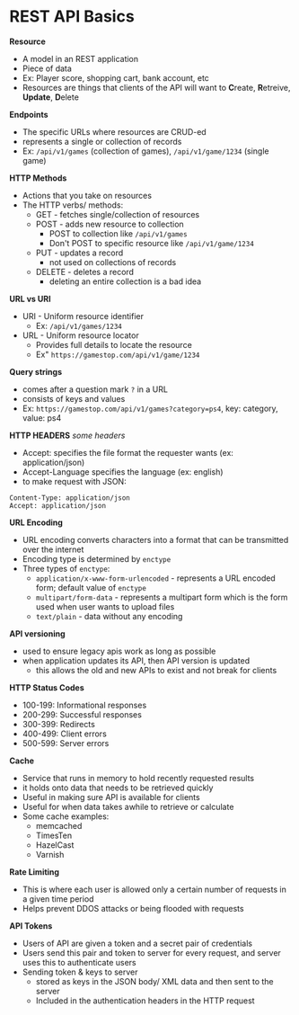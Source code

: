 # REST API Basics

**Resource**
  * A model in an REST application
  * Piece of data
  * Ex: Player score, shopping cart, bank account, etc
  * Resources are things that clients of the API will want to **C**reate, **R**etreive, **Update**, **D**elete

**Endpoints**
  * The specific URLs where resources are CRUD-ed
  * represents a single or collection of records
  * Ex: `/api/v1/games` (collection of games), `/api/v1/game/1234` (single game)

**HTTP Methods**  
  * Actions that you take on resources
  * The HTTP verbs/ methods:
    * GET - fetches single/collection of resources
    * POST - adds new resource to collection 
      * POST to collection like `/api/v1/games` 
      * Don't POST to specific resource like `/api/v1/game/1234`
    * PUT - updates a record
      * not used on collections of records
    * DELETE - deletes a record
      * deleting an entire collection is a bad idea

**URL vs URI**
  * URI - Uniform resource identifier
    * Ex: `/api/v1/games/1234`
  * URL - Uniform resource locator
    * Provides full details to locate the resource
    * Ex"  `https://gamestop.com/api/v1/game/1234`

**Query strings**
  * comes after a question mark `?` in a URL
  * consists of keys and values
  * Ex: `https://gamestop.com/api/v1/games?category=ps4`, key: category, value: ps4

**HTTP HEADERS** *some headers*
  * Accept: specifies the file format the requester wants (ex: application/json)
  * Accept-Language specifies the language (ex: english)
  * to make request with JSON:
```
Content-Type: application/json
Accept: application/json
```

**URL Encoding**
  * URL encoding converts characters into a format that can be transmitted over the internet
  * Encoding type is determined by `enctype`
  * Three types of `enctype`:
    * `application/x-www-form-urlencoded` - represents a URL encoded form; default value of `enctype`
    * `multipart/form-data` - represents a multipart form which is the form used when user wants to upload files
    * `text/plain` - data without any encoding

**API versioning**
  * used to ensure legacy apis work as long as possible
  * when application updates its API, then API version is updated
    * this allows the old and new APIs to exist and not break for clients

**HTTP Status Codes**
* 100-199: Informational responses
* 200-299: Successful responses
* 300-399: Redirects
* 400-499: Client errors
* 500-599: Server errors

**Cache**
* Service that runs in memory to hold recently requested results
* it holds onto data that needs to be retrieved quickly
* Useful in making sure API is available for clients
* Useful for when data takes awhile to retrieve or calculate
* Some cache examples:
  * memcached
  * TimesTen
  * HazelCast
  * Varnish

**Rate Limiting**
* This is where each user is allowed only a certain number of requests in a given time period
* Helps prevent DDOS attacks or being flooded with requests

**API Tokens**
* Users of API are given a token and a secret pair of credentials
* Users send this pair and token to server for every request, and server uses this to authenticate users
* Sending token & keys to server
  * stored as keys in the JSON body/ XML data and then sent to the server
  * Included in the authentication headers in the HTTP request
